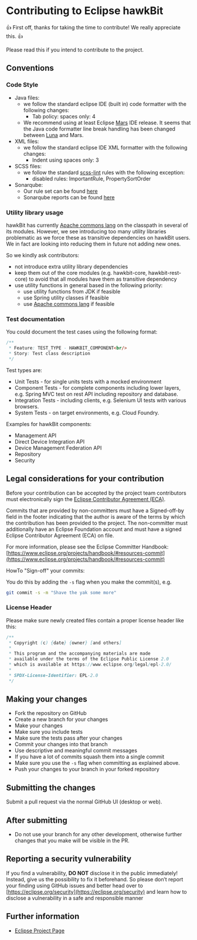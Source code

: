 # Contributing to Eclipse hawkBit

:+1: First off, thanks for taking the time to contribute! We really appreciate this. :+1:

Please read this if you intend to contribute to the project.

## Conventions

### Code Style

* Java files:
    * we follow the standard eclipse IDE (built in) code formatter with the following changes:
        * Tab policy: spaces only: 4
    * We recommend using at least Eclipse [Mars](https://www.eclipse.org/mars/) IDE release. It seems that the Java code
      formatter line break handling has been changed between [Luna](https://www.eclipse.org/luna/) and Mars.
* XML files:
    * we follow the standard eclipse IDE XML formatter with the following changes:
        * Indent using spaces only: 3
* SCSS files:
    * we follow the standard [scss-lint](https://github.com/brigade/scss-lint/) rules with the following exception:
        * disabled rules: ImportantRule, PropertySortOrder
* Sonarqube:
    * Our rule set can be found [here](https://sonarcloud.io/organizations/bosch-iot-rollouts/rules)
    * Sonarqube reports can be
      found [here](https://sonarcloud.io/project/overview?id=org.eclipse.hawkbit%3Ahawkbit-parent)

### Utility library usage

hawkBit has currently [Apache commons lang](https://commons.apache.org/proper/commons-lang/) on the classpath in several
of its modules. However, we see introducing too many utility libraries problematic as we force these as transitive
dependencies on hawkBit users. We in fact are looking into reducing them in future not adding new ones.

So we kindly ask contributors:

* not introduce extra utility library dependencies
* keep them out of the core modules (e.g. hawkbit-core, hawkbit-rest-core) to avoid that all
  modules have them as transitive dependency
* use utility functions in general based in the following priority:
    * use utility functions from JDK if feasible
    * use Spring utility classes if feasible
    * use [Apache commons lang](https://commons.apache.org/proper/commons-lang/) if feasible

### Test documentation

You could document the test cases using the following format:

```java
/**
 * Feature: TEST_TYPE - HAWKBIT_COMPONENT<br/>
 * Story: Test class description
 */
```

Test types are:

* Unit Tests - for single units tests with a mocked environment
* Component Tests - for complete components including lower layers, e.g. Spring MVC test on rest API including
  repository and database.
* Integration Tests - including clients, e.g. Selenium UI tests with various browsers.
* System Tests - on target environments, e.g. Cloud Foundry.

Examples for hawkBit components:

* Management API
* Direct Device Integration API
* Device Management Federation API
* Repository
* Security

## Legal considerations for your contribution

Before your contribution can be accepted by the project team contributors must
electronically sign the [Eclipse Contributor Agreement (ECA)](http://www.eclipse.org/legal/ECA.php).

Commits that are provided by non-committers must have a Signed-off-by field in
the footer indicating that the author is aware of the terms by which the
contribution has been provided to the project. The non-committer must
additionally have an Eclipse Foundation account and must have a signed Eclipse
Contributor Agreement (ECA) on file.

For more information, please see the Eclipse Committer Handbook:
[https://www.eclipse.org/projects/handbook/#resources-commit](https://www.eclipse.org/projects/handbook/#resources-commit)

HowTo "Sign-off" your commits:

You do this by adding the `-s` flag when you make the commit(s), e.g.

```bash
git commit -s -m "Shave the yak some more"
```

### License Header

Please make sure newly created files contain a proper license header like this:

```java
/**
 * Copyright (c) {date} {owner} [and others]
 *
 * This program and the accompanying materials are made
 * available under the terms of the Eclipse Public License 2.0
 * which is available at https://www.eclipse.org/legal/epl-2.0/
 *
 * SPDX-License-Identifier: EPL-2.0
 */
```

## Making your changes

* Fork the repository on GitHub
* Create a new branch for your changes
* Make your changes
* Make sure you include tests
* Make sure the tests pass after your changes
* Commit your changes into that branch
* Use descriptive and meaningful commit messages
* If you have a lot of commits squash them into a single commit
* Make sure you use the `-s` flag when committing as explained above.
* Push your changes to your branch in your forked repository

## Submitting the changes

Submit a pull request via the normal GitHub UI (desktop or web).

## After submitting

* Do not use your branch for any other development, otherwise further changes that you make will be visible in the PR.

## Reporting a security vulnerability

If you find a vulnerability, **DO NOT** disclose it in the public immediately! Instead, give us the possibility to fix
it beforehand.
So please don’t report your finding using GitHub issues and better head over
to [https://eclipse.org/security](https://eclipse.org/security) and learn how to disclose a vulnerability in a safe and
responsible manner

## Further information

* [Eclipse Project Page](http://projects.eclipse.org/projects/iot.hawkbit)
